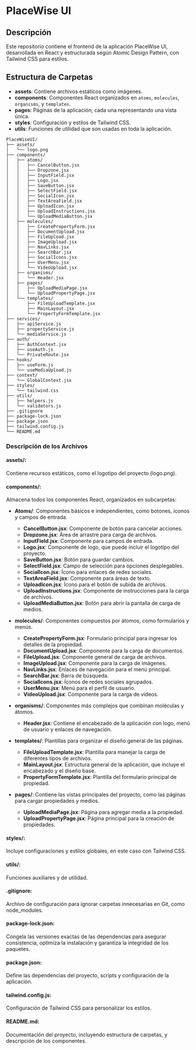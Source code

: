 # PlaceWise UI

## Descripción

Este repositorio contiene el frontend de la aplicación PlaceWise UI, desarrollada en React y estructurada según Atomic Design Pattern, con Tailwind CSS para estilos.

## Estructura de Carpetas

- **assets**: Contiene archivos estáticos como imágenes.
- **components**: Componentes React organizados en `atoms`, `molecules`, `organisms`, y `templates`.
- **pages**: Páginas de la aplicación, cada una representando una vista única.
- **styles**: Configuración y estilos de Tailwind CSS.
- **utils**: Funciones de utilidad que son usadas en toda la aplicación.

```
PlaceWiseUI/
├── assets/
│   └── logo.png
├── components/
│   ├── atoms/
│   │   ├── CancelButton.jsx
│   │   ├── Dropzone.jsx
│   │   ├── InputField.jsx
│   │   ├── Logo.jsx
│   │   ├── SaveButton.jsx
│   │   ├── SelectField.jsx
│   │   ├── SocialIcon.jsx
│   │   ├── TextAreaField.jsx
│   │   ├── UploadIcon.jsx
│   │   ├── UploadInstructions.jsx
│   │   └── UploadMediaButton.jsx
│   ├── molecules/
│   │   ├── CreatePropertyForm.jsx
│   │   ├── DocumentUpload.jsx
│   │   ├── FileUpload.jsx
│   │   ├── ImageUpload.jsx
│   │   ├── NavLinks.jsx
│   │   ├── SearchBar.jsx
│   │   ├── SocialIcons.jsx
│   │   ├── UserMenu.jsx
│   │   └── VideoUpload.jsx
│   ├── organisms/
│   │   └── Header.jsx
│   ├── pages/
│   │   ├── UploadMediaPage.jsx
│   │   └── UploadPropertyPage.jsx
│   └── templates/
│       ├── FileUploadTemplate.jsx
│       ├── MainLayout.jsx
│       └── PropertyFormTemplate.jsx
├── services/
│   ├── apiService.js
│   ├── propertyService.js
│   └── mediaService.js
├── auth/
│   ├── AuthContext.jsx
│   ├── useAuth.js
│   └── PrivateRoute.jsx
├── hooks/
│   ├── useForm.js
│   └── useMediaUpload.js
├── context/
│   └── GlobalContext.jsx
├── styles/
│   └── tailwind.css
├── utils/
│   ├── helpers.js
│   └── validators.js
├── .gitignore
├── package-lock.json
├── package.json
├── tailwind.config.js
└── README.md
```

### Descripción de los Archivos 

#### assets/: 
Contiene recursos estáticos, como el logotipo del proyecto (logo.png).

#### **components/**: 
Almacena todos los componentes React, organizados en subcarpetas:

- **Atoms/**: Componentes básicos e independientes, como botones, íconos y campos de entrada.
    - **CancelButton.jsx**: Componente de botón para cancelar acciones.
    - **Dropzone.jsx**: Área de arrastre para carga de archivos.
    - **InputField.jsx**: Componente para campos de entrada.
    - **Logo.jsx**: Componente de logo, que puede incluir el logotipo del proyecto.
    - **SaveButton.jsx**: Botón para guardar cambios.
    - **SelectField.jsx**: Campo de selección para opciones desplegables.
    - **SocialIcon.jsx**: Ícono para enlaces de redes sociales.
    - **TextAreaField.jsx**: Componente para áreas de texto.
    - **UploadIcon.jsx**:  Ícono para el botón de subida de archivos.
    - **UploadInstructions.jsx**: Componente de instrucciones para la carga de archivos.
    - **UploadMediaButton.jsx**: Botón para abrir la pantalla de carga de medios.
- **molecules/**: Componentes compuestos por átomos, como formularios y menús.
    - **CreatePropertyForm.jsx**: Formulario principal para ingresar los detalles de la propiedad.
    - **DocumentUpload.jsx**: Componente para la carga de documentos.
    - **FileUpload.jsx**: Componente general de carga de archivos.
    - **ImageUpload.jsx**: Componente para la carga de imágenes.
    - **NavLinks.jsx**: Enlaces de navegación para el menú principal.
    - **SearchBar.jsx**: Barra de búsqueda.
    - **SocialIcons.jsx**: Íconos de redes sociales agrupados.
    - **UserMenu.jsx**: Menú para el perfil de usuario.
    - **VideoUpload.jsx**: Componente para la carga de videos.
- **organisms/**: Componentes más complejos que combinan moléculas y átomos.
    - **Header.jsx**: Contiene el encabezado de la aplicación con logo, menú de usuario y enlaces de navegación.

- **templates/**: Plantillas para organizar el diseño general de las páginas.
    - **FileUploadTemplate.jsx**: Plantilla para manejar la carga de diferentes tipos de archivos.
    - **MainLayout.jsx**: Estructura general de la aplicación, que incluye el encabezado y el diseño base.
    - **PropertyFormTemplate.jsx**: Plantilla del formulario principal de propiedad.

- **pages/**: Contiene las vistas principales del proyecto, como las páginas para cargar propiedades y medios.
    - **UploadMediaPage.jsx**: Página para agregar media a la propiedad.
    - **UploadPropertyPage.jsx**: Página principal para la creación de propiedades.

#### **styles/**: 
Incluye configuraciones y estilos globales, en este caso con Tailwind CSS.

#### **utils/**: 
Funciones auxiliares y de utilidad.

#### **.gitignore**: 
Archivo de configuración para ignorar carpetas innecesarias en Git, como node_modules.

#### **package-lock.json**: 
Congela las versiones exactas de las dependencias para asegurar consistencia, optimiza la instalación y garantiza la integridad de los paquetes.

#### **package.json**: 
Define las dependencias del proyecto, scripts y configuración de la aplicación.

#### **tailwind.config.js**: 
Configuración de Tailwind CSS para personalizar los estilos.

#### **README.md**: 
Documentación del proyecto, incluyendo estructura de carpetas, y descripción de los componentes.